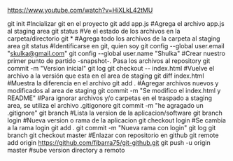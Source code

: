 https://www.youtube.com/watch?v=HiXLkL42tMU

git init #Incializar git en el proyecto
git add app.js #Agrega el archivo app.js al staging area
git status #Ve el estado de los archivos en la carpeta/directorio
git * #Agrega todo los archivos de la carpeta al staging area
git status
#Identificarse en git, quien soy
git config --global user.email "skulka@gmail.com"
git config --global user.name "Shulka"
#Crear nuestro primer punto de partido -snapshot-. Pasa los archivos al repository
git commit -m "Version inicial"
git log
git checkout -- index.html #Vuelve el archivo a la versión que esta en el area de staging
git diff index.html #Muestra la diferencia en el archivo
git add . #Agregar archivos nuevos y modificados al area de staging
git commit -m "Se modifico el index.html y README"
#Para ignorar archivos y/o carpetas en el traspado a staging area, se utiliza el archivo .gitigonore
git commit -m "he agragado un .gitignore"
git branch #Lista la version de la aplicacion/software
git branch login #Nueva version o rama de la aplicacion
git checkout login #Se cambia a la rama login
git add . 
git commit -m "Nueva rama con login"
git log
git branch
git checkout master
#Enlazar con repositorio en github
git remote add origin https://github.com/fibarra75/git-github.git
git push -u origin master #sube version directory a remoto